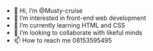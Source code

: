 - 👋 Hi, I’m @Musty-cruise
- 👀 I’m interested in front-end web development
- 🌱 I’m currently learning HTML and CSS
- 💞️ I’m looking to collaborate with likeful minds
- 📫 How to reach me 08153595495

<!---
Musty-cruise/Musty-cruise is a ✨ special ✨ repository because its `README.md` (this file) appears on your GitHub profile.
You can click the Preview link to take a look at your changes.
--->
